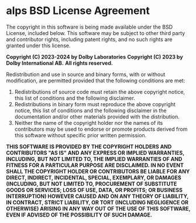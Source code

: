 # alps BSD License Agreement

The copyright in this software is being made available under the BSD License, included below. This software may be subject to other third party and contributor rights, including patent rights, and no such rights are granted under this license.


**Copyright (C) 2023-2024 by Dolby Laboratories**
**Copyright (C) 2023 by Dolby International AB.**
**All rights reserved.**
 
Redistribution and use in source and binary forms, with or without modification, are permitted provided that the following conditions are met:
 
1. Redistributions of source code must retain the above copyright notice, this list of conditions and the following disclaimer.
2. Redistributions in binary form must reproduce the above copyright notice, this list of conditions and the following disclaimer in the documentation and/or other materials provided with the distribution.
3. Neither the name of the copyright holder nor the names of its contributors may be used to endorse or promote products derived from this software without specific prior written permission.
 
**THIS SOFTWARE IS PROVIDED BY THE COPYRIGHT HOLDERS AND CONTRIBUTORS "AS IS" AND ANY EXPRESS OR IMPLIED WARRANTIES, INCLUDING, BUT NOT LIMITED TO, THE IMPLIED WARRANTIES OF AND FITNESS FOR A PARTICULAR PURPOSE ARE DISCLAIMED. IN NO EVENT SHALL THE COPYRIGHT HOLDER OR CONTRIBUTORS BE LIABLE FOR ANY DIRECT, INDIRECT, INCIDENTAL, SPECIAL, EXEMPLARY, OR DAMAGES (INCLUDING, BUT NOT LIMITED TO, PROCUREMENT OF SUBSTITUTE GOODS OR SERVICES; LOSS OF USE, DATA, OR PROFITS; OR BUSINESS INTERRUPTION) HOWEVER CAUSED AND ON ANY THEORY OF LIABILITY, IN CONTRACT, STRICT LIABILITY, OR TORT (INCLUDING NEGLIGENCE OR OTHERWISE) ARISING IN ANY WAY OUT OF THE USE OF THIS SOFTWARE, EVEN IF ADVISED OF THE POSSIBILITY OF SUCH DAMAGE.**